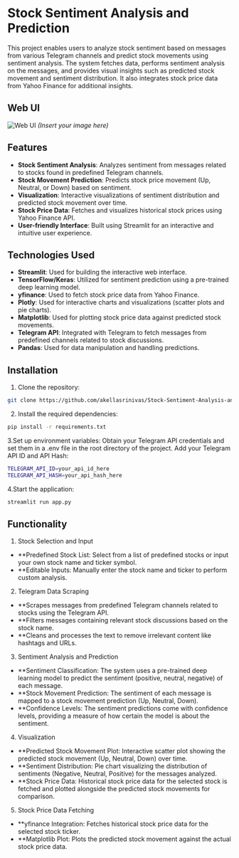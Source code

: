 # Stock Sentiment Analysis and Prediction

This project enables users to analyze stock sentiment based on messages from various Telegram channels and predict stock movements using sentiment analysis. The system fetches data, performs sentiment analysis on the messages, and provides visual insights such as predicted stock movement and sentiment distribution. It also integrates stock price data from Yahoo Finance for additional insights.

## Web UI

![Web UI](images/Screenshot%202024-12-02%20123456.png) *(Insert your image here)*

## Features

- **Stock Sentiment Analysis**: Analyzes sentiment from messages related to stocks found in predefined Telegram channels.
- **Stock Movement Prediction**: Predicts stock price movement (Up, Neutral, or Down) based on sentiment.
- **Visualization**: Interactive visualizations of sentiment distribution and predicted stock movement over time.
- **Stock Price Data**: Fetches and visualizes historical stock prices using Yahoo Finance API.
- **User-friendly Interface**: Built using Streamlit for an interactive and intuitive user experience.

## Technologies Used

- **Streamlit**: Used for building the interactive web interface.
- **TensorFlow/Keras**: Utilized for sentiment prediction using a pre-trained deep learning model.
- **yfinance**: Used to fetch stock price data from Yahoo Finance.
- **Plotly**: Used for interactive charts and visualizations (scatter plots and pie charts).
- **Matplotlib**: Used for plotting stock price data against predicted stock movements.
- **Telegram API**: Integrated with Telegram to fetch messages from predefined channels related to stock discussions.
- **Pandas**: Used for data manipulation and handling predictions.

## Installation

1. Clone the repository:

```bash
git clone https://github.com/akellasrinivas/Stock-Sentiment-Analysis-and-Prediction.git
```
2. Install the required dependencies:
```bash
pip install -r requirements.txt
```
3.Set up environment variables:
Obtain your Telegram API credentials and set them in a .env file in the root directory of the project.
Add your Telegram API ID and API Hash:
```bash
TELEGRAM_API_ID=your_api_id_here
TELEGRAM_API_HASH=your_api_hash_here
```
4.Start the application:
```bash
streamlit run app.py
```

## Functionality
1. Stock Selection and Input
- **Predefined Stock List: Select from a list of predefined stocks or input your own stock name and ticker symbol.
- **Editable Inputs: Manually enter the stock name and ticker to perform custom analysis.
2. Telegram Data Scraping
- **Scrapes messages from predefined Telegram channels related to stocks using the Telegram API.
- **Filters messages containing relevant stock discussions based on the stock name.
- **Cleans and processes the text to remove irrelevant content like hashtags and URLs.
3. Sentiment Analysis and Prediction
- **Sentiment Classification: The system uses a pre-trained deep learning model to predict the sentiment (positive, neutral, negative) of each message.
- **Stock Movement Prediction: The sentiment of each message is mapped to a stock movement prediction (Up, Neutral, Down).
- **Confidence Levels: The sentiment predictions come with confidence levels, providing a measure of how certain the model is about the sentiment.
4. Visualization
- **Predicted Stock Movement Plot: Interactive scatter plot showing the predicted stock movement (Up, Neutral, Down) over time.
- **Sentiment Distribution: Pie chart visualizing the distribution of sentiments (Negative, Neutral, Positive) for the messages analyzed.
- **Stock Price Data: Historical stock price data for the selected stock is fetched and plotted alongside the predicted stock movements for comparison.
5. Stock Price Data Fetching
- **yfinance Integration: Fetches historical stock price data for the selected stock ticker.
- **Matplotlib Plot: Plots the predicted stock movement against the actual stock price data.
